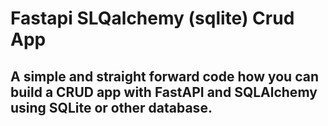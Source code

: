 # Fastapi SLQalchemy (sqlite) Crud App


## A simple and straight forward code how you can build a CRUD app with FastAPI and SQLAlchemy using SQLite or other database.